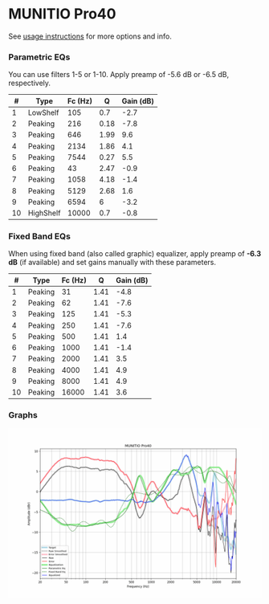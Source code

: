 # MUNITIO Pro40
See [usage instructions](https://github.com/jaakkopasanen/AutoEq#usage) for more options and info.

### Parametric EQs
You can use filters 1-5 or 1-10. Apply preamp of -5.6 dB or -6.5 dB, respectively.

|   # | Type      |   Fc (Hz) |    Q |   Gain (dB) |
|-----|-----------|-----------|------|-------------|
|   1 | LowShelf  |       105 | 0.7  |        -2.7 |
|   2 | Peaking   |       216 | 0.18 |        -7.8 |
|   3 | Peaking   |       646 | 1.99 |         9.6 |
|   4 | Peaking   |      2134 | 1.86 |         4.1 |
|   5 | Peaking   |      7544 | 0.27 |         5.5 |
|   6 | Peaking   |        43 | 2.47 |        -0.9 |
|   7 | Peaking   |      1058 | 4.18 |        -1.4 |
|   8 | Peaking   |      5129 | 2.68 |         1.6 |
|   9 | Peaking   |      6594 | 6    |        -3.2 |
|  10 | HighShelf |     10000 | 0.7  |        -0.8 |

### Fixed Band EQs
When using fixed band (also called graphic) equalizer, apply preamp of **-6.3 dB** (if available) and set gains manually with these parameters.

|   # | Type    |   Fc (Hz) |    Q |   Gain (dB) |
|-----|---------|-----------|------|-------------|
|   1 | Peaking |        31 | 1.41 |        -4.8 |
|   2 | Peaking |        62 | 1.41 |        -7.6 |
|   3 | Peaking |       125 | 1.41 |        -5.3 |
|   4 | Peaking |       250 | 1.41 |        -7.6 |
|   5 | Peaking |       500 | 1.41 |         1.4 |
|   6 | Peaking |      1000 | 1.41 |        -1.4 |
|   7 | Peaking |      2000 | 1.41 |         3.5 |
|   8 | Peaking |      4000 | 1.41 |         4.9 |
|   9 | Peaking |      8000 | 1.41 |         4.9 |
|  10 | Peaking |     16000 | 1.41 |         3.6 |

### Graphs
![](./MUNITIO%20Pro40.png)
